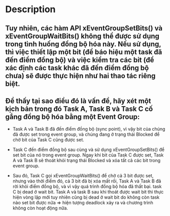 # Description

## Tuy nhiên, các hàm API xEventGroupSetBits() và xEventGroupWaitBits() không thể được sử dụng trong tình huống đồng bộ hóa này. Nếu sử dụng, thì việc thiết lập một bit (để báo hiệu một task đã đến điểm đồng bộ) và việc kiểm tra các bit (để xác định các task khác đã đến điểm đồng bộ chưa) sẽ được thực hiện như hai thao tác riêng biệt.

## Để thấy tại sao điều đó là vấn đề, hãy xét một kịch bản trong đó Task A, Task B và Task C cố gắng đồng bộ hóa bằng một Event Group:

- Task A và Task B đã đến điểm đồng bộ (sync point), vì vậy bit của chúng đã được set trong event group, và chúng đang ở trạng thái Blocked để chờ bit của Task C cũng được set.

- Task C đến điểm đồng bộ sau cùng và sử dụng xEventGroupSetBits() để set bit của nó trong event group. Ngay khi bit của Task C được set, Task A và Task B sẽ thoát khỏi trạng thái Blocked và xóa tất cả các bit trong event group.

- Sau đó, Task C gọi xEventGroupWaitBits() để chờ cả 3 bit được set, nhưng vào thời điểm đó, cả 3 bit đã bị xóa mất rồi, Task A và Task B đã rời khỏi điểm đồng bộ, và vì vậy quá trình đồng bộ hóa đã thất bại. task C bị dead ở wait bit. Task A và task B sau khi thoát được wait bit thì thực hiện vòng lặp mới tuy nhiên cũng bị dead ở wait bit do không còn task nào set bit được nữa => hiện tượng deadlock xảy ra và chương trình không còn hoạt động nữa.